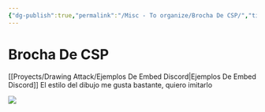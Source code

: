 ```yaml
---
{"dg-publish":true,"permalink":"/Misc - To organize/Brocha De CSP/","title":"Brocha De CSP","created":"Monday, 2023-03-27, 3:02:09 pm","updated":"2023-09-26T17:47"}
---
```



# Brocha De CSP
[[Proyects/Drawing Attack/Ejemplos De Embed Discord\|Ejemplos De Embed Discord]]
El estilo del dibujo me gusta bastante, quiero imitarlo

![](https://i.imgur.com/N42IMbD.png)
